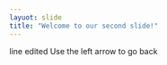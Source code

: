 ```yaml
---
layuot: slide
title: "Welcome to our second slide!"
---
```

line edited
Use the left arrow to go back

